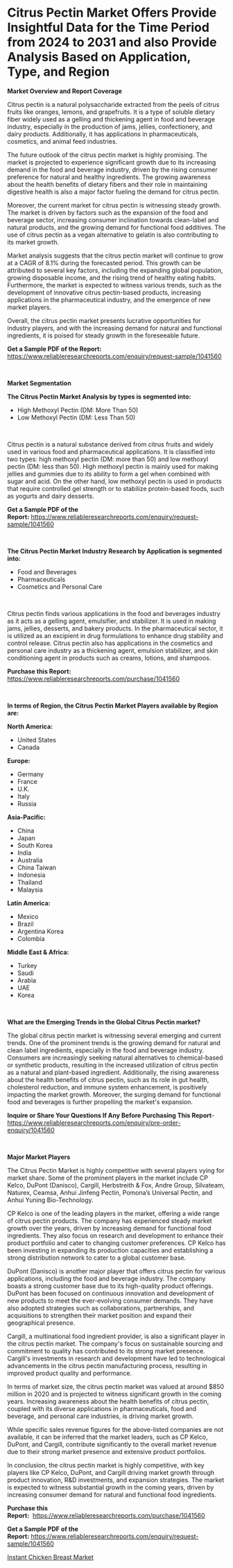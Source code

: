 <p><h1>Citrus Pectin Market Offers Provide Insightful Data for the Time Period from 2024 to 2031 and also Provide Analysis Based on Application, Type, and Region</h1></p><p><strong>Market Overview and Report Coverage</strong></p>
<p><p>Citrus pectin is a natural polysaccharide extracted from the peels of citrus fruits like oranges, lemons, and grapefruits. It is a type of soluble dietary fiber widely used as a gelling and thickening agent in food and beverage industry, especially in the production of jams, jellies, confectionery, and dairy products. Additionally, it has applications in pharmaceuticals, cosmetics, and animal feed industries.</p><p>The future outlook of the citrus pectin market is highly promising. The market is projected to experience significant growth due to its increasing demand in the food and beverage industry, driven by the rising consumer preference for natural and healthy ingredients. The growing awareness about the health benefits of dietary fibers and their role in maintaining digestive health is also a major factor fueling the demand for citrus pectin.</p><p>Moreover, the current market for citrus pectin is witnessing steady growth. The market is driven by factors such as the expansion of the food and beverage sector, increasing consumer inclination towards clean-label and natural products, and the growing demand for functional food additives. The use of citrus pectin as a vegan alternative to gelatin is also contributing to its market growth.</p><p>Market analysis suggests that the citrus pectin market will continue to grow at a CAGR of 8.1% during the forecasted period. This growth can be attributed to several key factors, including the expanding global population, growing disposable income, and the rising trend of healthy eating habits. Furthermore, the market is expected to witness various trends, such as the development of innovative citrus pectin-based products, increasing applications in the pharmaceutical industry, and the emergence of new market players.</p><p>Overall, the citrus pectin market presents lucrative opportunities for industry players, and with the increasing demand for natural and functional ingredients, it is poised for steady growth in the foreseeable future.</p></p>
<p><strong>Get a Sample PDF of the Report:</strong> <a href="https://www.reliableresearchreports.com/enquiry/request-sample/1041560">https://www.reliableresearchreports.com/enquiry/request-sample/1041560</a></p>
<p>&nbsp;</p>
<p><strong>Market Segmentation</strong></p>
<p><strong>The Citrus Pectin Market Analysis by types is segmented into:</strong></p>
<p><ul><li>High Methoxyl Pectin (DM: More Than 50)</li><li>Low Methoxyl Pectin (DM: Less Than 50)</li></ul></p>
<p>&nbsp;</p>
<p><p>Citrus pectin is a natural substance derived from citrus fruits and widely used in various food and pharmaceutical applications. It is classified into two types: high methoxyl pectin (DM: more than 50) and low methoxyl pectin (DM: less than 50). High methoxyl pectin is mainly used for making jellies and gummies due to its ability to form a gel when combined with sugar and acid. On the other hand, low methoxyl pectin is used in products that require controlled gel strength or to stabilize protein-based foods, such as yogurts and dairy desserts.</p></p>
<p><strong>Get a Sample PDF of the Report:</strong>&nbsp;<a href="https://www.reliableresearchreports.com/enquiry/request-sample/1041560">https://www.reliableresearchreports.com/enquiry/request-sample/1041560</a></p>
<p>&nbsp;</p>
<p><strong>The Citrus Pectin Market Industry Research by Application is segmented into:</strong></p>
<p><ul><li>Food and Beverages</li><li>Pharmaceuticals</li><li>Cosmetics and Personal Care</li></ul></p>
<p>&nbsp;</p>
<p><p>Citrus pectin finds various applications in the food and beverages industry as it acts as a gelling agent, emulsifier, and stabilizer. It is used in making jams, jellies, desserts, and bakery products. In the pharmaceutical sector, it is utilized as an excipient in drug formulations to enhance drug stability and control release. Citrus pectin also has applications in the cosmetics and personal care industry as a thickening agent, emulsion stabilizer, and skin conditioning agent in products such as creams, lotions, and shampoos.</p></p>
<p><strong>Purchase this Report:</strong>&nbsp; <a href="https://www.reliableresearchreports.com/purchase/1041560">https://www.reliableresearchreports.com/purchase/1041560</a></p>
<p>&nbsp;</p>
<p><strong>In terms of Region, the Citrus Pectin Market Players available by Region are:</strong></p>
<p>
    <p> <strong> North America: </strong>
        <ul>
            <li>United States</li>
            <li>Canada</li>
        </ul>
        </p> 
    <p> <strong> Europe: </strong>
        <ul>
            <li>Germany</li>
            <li>France</li>
            <li>U.K.</li>
            <li>Italy</li>
            <li>Russia</li>
        </ul>
        </p> 
    <p> <strong> Asia-Pacific: </strong>
        <ul>
            <li>China</li>
            <li>Japan</li>
            <li>South Korea</li>
            <li>India</li>
            <li>Australia</li>
            <li>China Taiwan</li>
            <li>Indonesia</li>
            <li>Thailand</li>
            <li>Malaysia</li>
        </ul>
        </p> 
    <p> <strong> Latin America: </strong>
        <ul>
            <li>Mexico</li>
            <li>Brazil</li>
            <li>Argentina Korea</li>
            <li>Colombia</li>
        </ul>
        </p> 
    <p> <strong> Middle East & Africa: </strong>
        <ul>
            <li>Turkey</li>
            <li>Saudi</li>
            <li>Arabia</li>
            <li>UAE</li>
            <li>Korea</li>
        </ul>
    </p>
    </p>
<p>&nbsp;</p>
<p><strong>What are the Emerging Trends in the Global Citrus Pectin market?</strong></p>
<p><p>The global citrus pectin market is witnessing several emerging and current trends. One of the prominent trends is the growing demand for natural and clean label ingredients, especially in the food and beverage industry. Consumers are increasingly seeking natural alternatives to chemical-based or synthetic products, resulting in the increased utilization of citrus pectin as a natural and plant-based ingredient. Additionally, the rising awareness about the health benefits of citrus pectin, such as its role in gut health, cholesterol reduction, and immune system enhancement, is positively impacting the market growth. Moreover, the surging demand for functional food and beverages is further propelling the market's expansion.</p></p>
<p><strong>Inquire or Share Your Questions If Any Before Purchasing This Report</strong>- <a href="https://www.reliableresearchreports.com/enquiry/pre-order-enquiry/1041560">https://www.reliableresearchreports.com/enquiry/pre-order-enquiry/1041560</a></p>
<p>&nbsp;</p>
<p><strong>Major Market Players</strong></p>
<p><p>The Citrus Pectin Market is highly competitive with several players vying for market share. Some of the prominent players in the market include CP Kelco, DuPont (Danisco), Cargill, Herbstreith & Fox, Andre Group, Silvateam, Naturex, Ceamsa, Anhui Jinfeng Pectin, Pomona’s Universal Pectin, and Anhui Yuning Bio-Technology.</p><p>CP Kelco is one of the leading players in the market, offering a wide range of citrus pectin products. The company has experienced steady market growth over the years, driven by increasing demand for functional food ingredients. They also focus on research and development to enhance their product portfolio and cater to changing customer preferences. CP Kelco has been investing in expanding its production capacities and establishing a strong distribution network to cater to a global customer base.</p><p>DuPont (Danisco) is another major player that offers citrus pectin for various applications, including the food and beverage industry. The company boasts a strong customer base due to its high-quality product offerings. DuPont has been focused on continuous innovation and development of new products to meet the ever-evolving consumer demands. They have also adopted strategies such as collaborations, partnerships, and acquisitions to strengthen their market position and expand their geographical presence.</p><p>Cargill, a multinational food ingredient provider, is also a significant player in the citrus pectin market. The company's focus on sustainable sourcing and commitment to quality has contributed to its strong market presence. Cargill's investments in research and development have led to technological advancements in the citrus pectin manufacturing process, resulting in improved product quality and performance.</p><p>In terms of market size, the citrus pectin market was valued at around $850 million in 2020 and is projected to witness significant growth in the coming years. Increasing awareness about the health benefits of citrus pectin, coupled with its diverse applications in pharmaceuticals, food and beverage, and personal care industries, is driving market growth.</p><p>While specific sales revenue figures for the above-listed companies are not available, it can be inferred that the market leaders, such as CP Kelco, DuPont, and Cargill, contribute significantly to the overall market revenue due to their strong market presence and extensive product portfolios.</p><p>In conclusion, the citrus pectin market is highly competitive, with key players like CP Kelco, DuPont, and Cargill driving market growth through product innovation, R&D investments, and expansion strategies. The market is expected to witness substantial growth in the coming years, driven by increasing consumer demand for natural and functional food ingredients.</p></p>
<p><strong>Purchase this Report:</strong>&nbsp;&nbsp;<a href="https://www.reliableresearchreports.com/purchase/1041560">https://www.reliableresearchreports.com/purchase/1041560</a></p>
<p></p>
<p><strong>Get a Sample PDF of the Report:</strong>&nbsp;<a href="https://www.reliableresearchreports.com/enquiry/request-sample/1041560">https://www.reliableresearchreports.com/enquiry/request-sample/1041560</a></p>
<p><p><a href="https://github.com/julyju69/Market-Research-Report-List-1/blob/main/instant-chicken-breast-market.md">Instant Chicken Breast Market</a></p></p>
